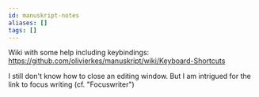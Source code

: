 ```yaml
---
id: manuskript-notes
aliases: []
tags: []
---
```


Wiki with some help including keybindings: 
https://github.com/olivierkes/manuskript/wiki/Keyboard-Shortcuts

I still don't know how to close an editing window. But I am intrigued for the link to focus writing (cf. "Focuswriter")
